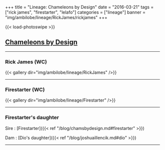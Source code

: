 +++
title = "Lineage: Chameleons by Design"
date = "2016-03-21"
tags = ["rick james", "firestarter", "lelafo"]
categories = ["lineage"]
banner = "img/ambilobe/lineage/RickJames/rickjames"
+++

{{< load-photoswipe >}}

## [Chameleons by Design](http://www.chameleonsbydesign.com/)

---

### Rick James (WC)

{{< gallery dir="img/ambilobe/lineage/RickJames" />}}

---

### Firestarter (WC)

{{< gallery dir="img/ambilobe/lineage/Firestarter" />}}

---

### Firestarter's daughter

Sire
: [Firestarter]({{< ref "/blog/chamsbydesign.md#firestarter" >}})

Dam
: [Dio's daughter]({{< ref "/blog/joshuaillencik.md#dio" >}})

---
